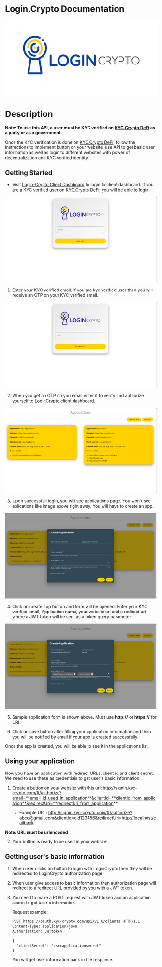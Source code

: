 # Login.Crypto Documentation

![Login.Crypto](./logo.png)

# Description
**Note: To use this API, a user must be KYC verified on [KYC.Crypto DeFi](https://my.kyc-crypto.com) as a party or as a government.**

Once the KYC verification is done on [KYC.Crypto DeFi](https://my.kyc-crypto.com), follow the instructions to implement button on your website, use API to get basic user information as well as login to different websites with power of decentralization and KYC verified identity.

## Getting Started

- Visit [Login-Crypto Client Dashboard](https://login-crypto.kyc-crypto.com) to login to client dashboard. If you are a KYC verified user on [KYC.Crypto DeFi](https://my.kyc-crypto.com), you will be able to login.

![Login.Crypto Login](./login.png)

1. Enter your KYC verified email. If you are kyc verified user then you will receive an OTP on your KYC verified email.

![Login.Crypto OTP](./otp.png)

2. When you get an OTP on you email enter it to verify and authorize yourself to LoginCrypto client dashboard.

![Login.Crypto Apps](./apps.png)

3. Upon successfull login, you will see applications page. You won't see aplications like image above right away. You will have to create an app.

![Login.Crypto Apps](./createApp.png)

4. Click on create app button and form will be opened. Enter your KYC verified email, Application name, your website url and a redirect uri where a JWT token will be sent as a token query parameter

![Login.Crypto Sample App](./sampleCreateApp.png)

5. Sample application form is shown above. Must use **http://** or **https://** for URL

6. Click on save button after filling your application information and then you will be notified by email if your app is created successfully.

Once the app is created, you will be able to see it in the applications list.

## Using your application

Now you have an application with redirect URLs, client id and client secret. We need to use these as credentials to get user's basic information.

1. Create a button on your website with this url: http://signin.kyc-crypto.com/#/authorize?email=**email_id_used_in_application**&clientId=**clientId_from_application**&redirectUri=**redirectUri_from_application**

    - Example URL: http://signin.kyc-crypto.com/#/authorize?abcd@gmail.com&clientId=cid123456&redirectUri=http://localhost/callback

**Note: URL must be urlencoded**

2. Your button is ready to be used in your website!

## Getting user's basic information

1. When user clicks on button to login with LoginCrypto then they will be redirected to LoginCrypto authorization page.

2. When user give access to basic information then authorization page will redirect to a redirect URL provided by you with a JWT token.

3. You need to make a POST request with JWT token and an application secret to get user's information

    Request example:

    ```http
    POST https://oauth.kyc-crypto.com/api/v1.0/clients HTTP/1.1
    Content-Type: application/json
    Authorization: JWTtoken

    {
      "clientSecret": "csecapplicationsecret"
    }
    ```

    You will get user information back in the response.